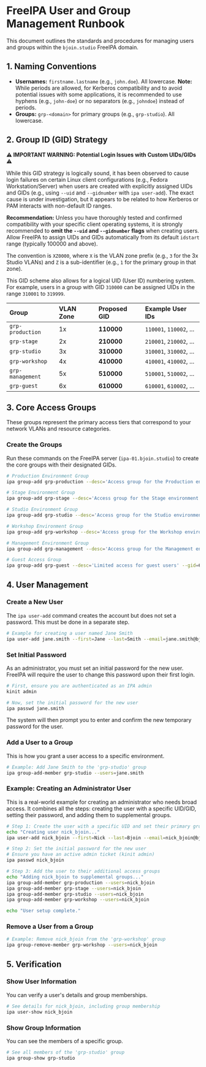 # FreeIPA User and Group Management Runbook

This document outlines the standards and procedures for managing users and groups within the `bjoin.studio` FreeIPA domain.

## 1. Naming Conventions

- **Usernames:** `firstname.lastname` (e.g., `john.doe`). All lowercase. **Note:** While periods are allowed, for Kerberos compatibility and to avoid potential issues with some applications, it is recommended to use hyphens (e.g., `john-doe`) or no separators (e.g., `johndoe`) instead of periods.
- **Groups:** `grp-<domain>` for primary groups (e.g., `grp-studio`). All lowercase.

## 2. Group ID (GID) Strategy

**⚠️ IMPORTANT WARNING: Potential Login Issues with Custom UIDs/GIDs ⚠️**

While this GID strategy is logically sound, it has been observed to cause login failures on certain Linux client configurations (e.g., Fedora Workstation/Server) when users are created with explicitly assigned UIDs and GIDs (e.g., using `--uid` and `--gidnumber` with `ipa user-add`). The exact cause is under investigation, but it appears to be related to how Kerberos or PAM interacts with non-default ID ranges.

**Recommendation:** Unless you have thoroughly tested and confirmed compatibility with your specific client operating systems, it is strongly recommended to **omit the `--uid` and `--gidnumber` flags** when creating users. Allow FreeIPA to assign UIDs and GIDs automatically from its default `idstart` range (typically 100000 and above).

The convention is `XZ0000`, where `X` is the VLAN zone prefix (e.g., `3` for the 3x Studio VLANs) and `Z` is a sub-identifier (e.g., `1` for the primary group in that zone).

This GID scheme also allows for a logical UID (User ID) numbering system. For example, users in a group with GID `310000` can be assigned UIDs in the range `310001` to `319999`.

| Group | VLAN Zone | Proposed GID | Example User IDs |
| :--- | :--- | :--- | :--- |
| `grp-production` | 1x | **110000** | `110001`, `110002`, ... |
| `grp-stage` | 2x | **210000** | `210001`, `210002`, ... |
| `grp-studio` | 3x | **310000** | `310001`, `310002`, ... |
| `grp-workshop` | 4x | **410000** | `410001`, `410002`, ... |
| `grp-management` | 5x | **510000** | `510001`, `510002`, ... |
| `grp-guest` | 6x | **610000** | `610001`, `610002`, ... |

## 3. Core Access Groups

These groups represent the primary access tiers that correspond to your network VLANs and resource categories.

### Create the Groups

Run these commands on the FreeIPA server (`ipa-01.bjoin.studio`) to create the core groups with their designated GIDs.

```bash
# Production Environment Group
ipa group-add grp-production --desc='Access group for the Production environment' --gid=110000

# Stage Environment Group
ipa group-add grp-stage --desc='Access group for the Stage environment' --gid=210000

# Studio Environment Group
ipa group-add grp-studio --desc='Access group for the Studio environment' --gid=310000

# Workshop Environment Group
ipa group-add grp-workshop --desc='Access group for the Workshop environment' --gid=410000

# Management Environment Group
ipa group-add grp-management --desc='Access group for the Management environment' --gid=510000

# Guest Access Group
ipa group-add grp-guest --desc='Limited access for guest users' --gid=610000
```

## 4. User Management

### Create a New User

The `ipa user-add` command creates the account but does not set a password. This must be done in a separate step.

```bash
# Example for creating a user named Jane Smith
ipa user-add jane.smith --first=Jane --last=Smith --email=jane.smith@bjoin.studio --shell=/bin/bash
```

### Set Initial Password

As an administrator, you must set an initial password for the new user. FreeIPA will require the user to change this password upon their first login.

```bash
# First, ensure you are authenticated as an IPA admin
kinit admin

# Now, set the initial password for the new user
ipa passwd jane.smith
```
The system will then prompt you to enter and confirm the new temporary password for the user.

### Add a User to a Group

This is how you grant a user access to a specific environment.

```bash
# Example: Add Jane Smith to the 'grp-studio' group
ipa group-add-member grp-studio --users=jane.smith
```

### Example: Creating an Administrator User

This is a real-world example for creating an administrator who needs broad access. It combines all the steps: creating the user with a specific UID/GID, setting their password, and adding them to supplemental groups.

```bash
# Step 1: Create the user with a specific UID and set their primary group to grp-management
echo "Creating user nick_bjoin..."
ipa user-add nick_bjoin --first=Nick --last=Bjoin --email=nick_bjoin@bjoin.studio --shell=/bin/bash --uid=510001 --gidnumber=510000

# Step 2: Set the initial password for the new user
# Ensure you have an active admin ticket (kinit admin)
ipa passwd nick_bjoin

# Step 3: Add the user to their additional access groups
echo "Adding nick_bjoin to supplemental groups..."
ipa group-add-member grp-production --users=nick_bjoin
ipa group-add-member grp-stage --users=nick_bjoin
ipa group-add-member grp-studio --users=nick_bjoin
ipa group-add-member grp-workshop --users=nick_bjoin

echo "User setup complete."
```

### Remove a User from a Group

```bash
# Example: Remove nick_bjoin from the 'grp-workshop' group
ipa group-remove-member grp-workshop --users=nick_bjoin
```

## 5. Verification

### Show User Information

You can verify a user's details and group memberships.

```bash
# See details for nick_bjoin, including group membership
ipa user-show nick_bjoin
```

### Show Group Information

You can see the members of a specific group.

```bash
# See all members of the 'grp-studio' group
ipa group-show grp-studio
```